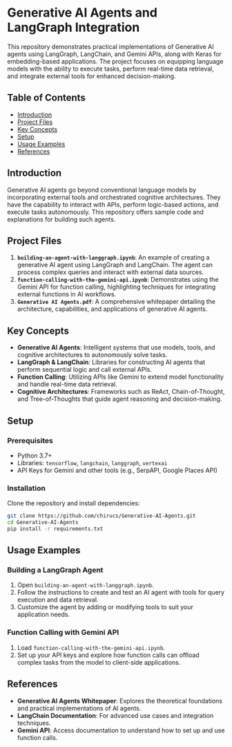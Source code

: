 # Generative AI Agents and LangGraph Integration

This repository demonstrates practical implementations of Generative AI agents using LangGraph, LangChain, and Gemini APIs, along with Keras for embedding-based applications. The project focuses on equipping language models with the ability to execute tasks, perform real-time data retrieval, and integrate external tools for enhanced decision-making.

## Table of Contents

- [Introduction](#introduction)
- [Project Files](#project-files)
- [Key Concepts](#key-concepts)
- [Setup](#setup)
- [Usage Examples](#usage-examples)
- [References](#references)

## Introduction

Generative AI agents go beyond conventional language models by incorporating external tools and orchestrated cognitive architectures. They have the capability to interact with APIs, perform logic-based actions, and execute tasks autonomously. This repository offers sample code and explanations for building such agents.

## Project Files

1. **`building-an-agent-with-langgraph.ipynb`**: An example of creating a generative AI agent using LangGraph and LangChain. The agent can process complex queries and interact with external data sources.
2. **`function-calling-with-the-gemini-api.ipynb`**: Demonstrates using the Gemini API for function calling, highlighting techniques for integrating external functions in AI workflows.
3. **`Generative AI Agents.pdf`**: A comprehensive whitepaper detailing the architecture, capabilities, and applications of generative AI agents.

## Key Concepts

- **Generative AI Agents**: Intelligent systems that use models, tools, and cognitive architectures to autonomously solve tasks.
- **LangGraph & LangChain**: Libraries for constructing AI agents that perform sequential logic and call external APIs.
- **Function Calling**: Utilizing APIs like Gemini to extend model functionality and handle real-time data retrieval.
- **Cognitive Architectures**: Frameworks such as ReAct, Chain-of-Thought, and Tree-of-Thoughts that guide agent reasoning and decision-making.

## Setup

### Prerequisites

- Python 3.7+
- Libraries: `tensorflow`, `langchain`, `langgraph`, `vertexai`
- API Keys for Gemini and other tools (e.g., SerpAPI, Google Places API)

### Installation

Clone the repository and install dependencies:

```bash
git clone https://github.com/chirucs/Generative-AI-Agents.git
cd Generative-AI-Agents
pip install -r requirements.txt
```

## Usage Examples

### Building a LangGraph Agent

1. Open `building-an-agent-with-langgraph.ipynb`.
2. Follow the instructions to create and test an AI agent with tools for query execution and data retrieval.
3. Customize the agent by adding or modifying tools to suit your application needs.

### Function Calling with Gemini API

1. Load `function-calling-with-the-gemini-api.ipynb`.
2. Set up your API keys and explore how function calls can offload complex tasks from the model to client-side applications.

## References

- **Generative AI Agents Whitepaper**: Explores the theoretical foundations and practical implementations of AI agents.
- **LangChain Documentation**: For advanced use cases and integration techniques.
- **Gemini API**: Access documentation to understand how to set up and use function calls.

